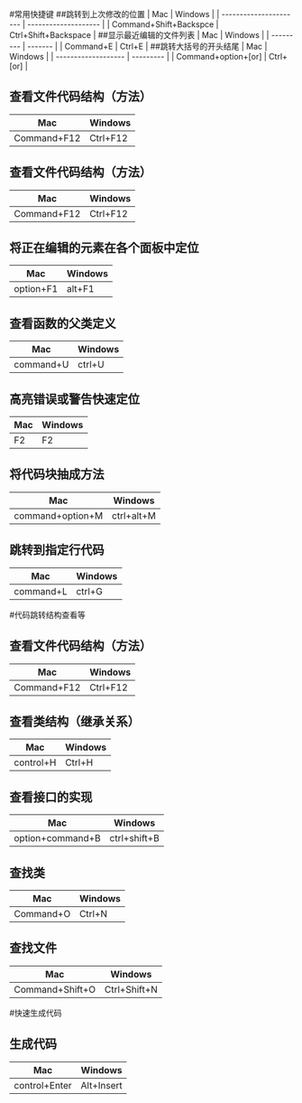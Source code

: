 #常用快捷键
##跳转到上次修改的位置
| Mac                    | Windows              |
| ---------------------- | -------------------- |
| Command+Shift+Backspce | Ctrl+Shift+Backspace |
##显示最近编辑的文件列表
| Mac       | Windows |
| --------- | ------- |
| Command+E | Ctrl+E  |
##跳转大括号的开头结尾
| Mac                 | Windows   |
| ------------------- | --------- |
| Command+option+[or] | Ctrl+[or] |
## 查看文件代码结构（方法） 
| Mac         | Windows  |
| ----------- | -------- |
| Command+F12 | Ctrl+F12 |
## 查看文件代码结构（方法） 
| Mac         | Windows  |
| ----------- | -------- |
| Command+F12 | Ctrl+F12 |
## 将正在编辑的元素在各个面板中定位 
| Mac       | Windows |
| --------- | ------- |
| option+F1 | alt+F1  |
## 查看函数的父类定义 
| Mac       | Windows |
| --------- | ------- |
| command+U | ctrl+U  |
## 高亮错误或警告快速定位 
| Mac  | Windows |
| ---- | ------- |
| F2   | F2      |
## 将代码块抽成方法 
| Mac              | Windows    |
| ---------------- | ---------- |
| command+option+M | ctrl+alt+M |
## 跳转到指定行代码 
| Mac       | Windows |
| --------- | ------- |
| command+L | ctrl+G  |
#代码跳转结构查看等
## 查看文件代码结构（方法） 
| Mac         | Windows  |
| ----------- | -------- |
| Command+F12 | Ctrl+F12 |
## 查看类结构（继承关系）
| Mac       | Windows |
| --------- | ------- |
| control+H | Ctrl+H  |
## 查看接口的实现
| Mac              | Windows      |
| ---------------- | ------------ |
| option+command+B | ctrl+shift+B |
## 查找类 
| Mac       | Windows |
| --------- | ------- |
| Command+O | Ctrl+N  |
## 查找文件
| Mac             | Windows      |
| --------------- | ------------ |
| Command+Shift+O | Ctrl+Shift+N |
#快速生成代码
## 生成代码 
| Mac           | Windows    |
| ------------- | ---------- |
| control+Enter | Alt+Insert |